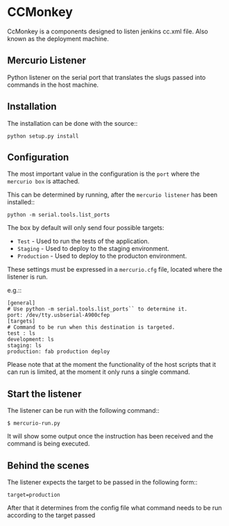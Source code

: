 CCMonkey
========

CcMonkey is a components designed to listen jenkins cc.xml file. Also known as the deployment machine. 

Mercurio Listener
-----------------

Python listener on the serial port that translates the slugs passed into commands in the host machine.


Installation
------------

The installation can be done with the source::


    python setup.py install


Configuration
-------------

The most important value in the configuration is the ``port`` where the ``mercurio box`` is attached.

This can be determined by running, after the ``mercurio listener`` has been installed::

    python -m serial.tools.list_ports

The box by default will only send four possible targets:

* ``Test`` - Used to run the tests of the application.
* ``Staging`` - Used to deploy to the staging environment.
* ``Production`` - Used to deploy to the producton environment.

These settings must be expressed in a ``mercurio.cfg`` file, located where the listener is run.

e.g.::

    [general]
    # Use python -m serial.tools.list_ports`` to determine it.
    port: /dev/tty.usbserial-A900cfep
    [targets]
    # Command to be run when this destination is targeted.
    test : ls
    development: ls
    staging: ls
    production: fab production deploy

Please note that at the moment the functionality of the host scripts that it can run is limited, at the moment it only runs a single command.


Start the listener
------------------

The listener can be run with the following command::


    $ mercurio-run.py


It will show some output once the instruction has been received and the command is being executed.


Behind the scenes
-----------------

The listener expects the target to be passed in the following form::

    target=production

After that it determines from the config file what command needs to be run according to the target passed